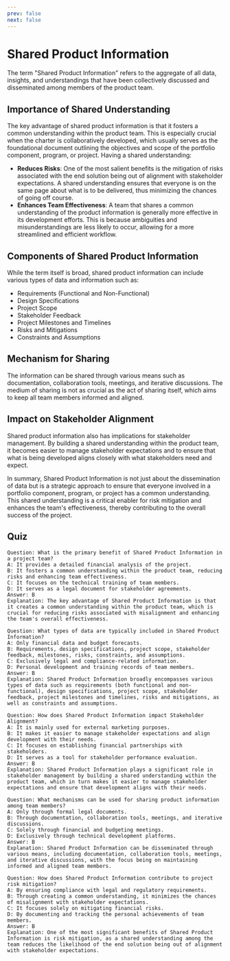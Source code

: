 ```yaml
---
prev: false
next: false
---
```


# Shared Product Information

The term "Shared Product Information" refers to the aggregate of all data, insights, and understandings that have been collectively discussed and disseminated among members of the product team.

## Importance of Shared Understanding

The key advantage of shared product information is that it fosters a common understanding within the product team. This is especially crucial when the charter is collaboratively developed, which usually serves as the foundational document outlining the objectives and scope of the portfolio component, program, or project. Having a shared understanding:

- **Reduces Risks**: One of the most salient benefits is the mitigation of risks associated with the end solution being out of alignment with stakeholder expectations. A shared understanding ensures that everyone is on the same page about what is to be delivered, thus minimizing the chances of going off course.
- **Enhances Team Effectiveness**: A team that shares a common understanding of the product information is generally more effective in its development efforts. This is because ambiguities and misunderstandings are less likely to occur, allowing for a more streamlined and efficient workflow.

## Components of Shared Product Information

While the term itself is broad, shared product information can include various types of data and information such as:

- Requirements (Functional and Non-Functional)
- Design Specifications
- Project Scope
- Stakeholder Feedback
- Project Milestones and Timelines
- Risks and Mitigations
- Constraints and Assumptions

## Mechanism for Sharing

The information can be shared through various means such as documentation, collaboration tools, meetings, and iterative discussions. The medium of sharing is not as crucial as the act of sharing itself, which aims to keep all team members informed and aligned.

## Impact on Stakeholder Alignment

Shared product information also has implications for stakeholder management. By building a shared understanding within the product team, it becomes easier to manage stakeholder expectations and to ensure that what is being developed aligns closely with what stakeholders need and expect.

In summary, Shared Product Information is not just about the dissemination of data but is a strategic approach to ensure that everyone involved in a portfolio component, program, or project has a common understanding. This shared understanding is a critical enabler for risk mitigation and enhances the team's effectiveness, thereby contributing to the overall success of the project.

## Quiz

```quiz
Question: What is the primary benefit of Shared Product Information in a project team?
A: It provides a detailed financial analysis of the project.
B: It fosters a common understanding within the product team, reducing risks and enhancing team effectiveness.
C: It focuses on the technical training of team members.
D: It serves as a legal document for stakeholder agreements.
Answer: B
Explanation: The key advantage of Shared Product Information is that it creates a common understanding within the product team, which is crucial for reducing risks associated with misalignment and enhancing the team's overall effectiveness.

Question: What types of data are typically included in Shared Product Information?
A: Only financial data and budget forecasts.
B: Requirements, design specifications, project scope, stakeholder feedback, milestones, risks, constraints, and assumptions.
C: Exclusively legal and compliance-related information.
D: Personal development and training records of team members.
Answer: B
Explanation: Shared Product Information broadly encompasses various types of data such as requirements (both functional and non-functional), design specifications, project scope, stakeholder feedback, project milestones and timelines, risks and mitigations, as well as constraints and assumptions.

Question: How does Shared Product Information impact Stakeholder Alignment?
A: It is mainly used for external marketing purposes.
B: It makes it easier to manage stakeholder expectations and align development with their needs.
C: It focuses on establishing financial partnerships with stakeholders.
D: It serves as a tool for stakeholder performance evaluation.
Answer: B
Explanation: Shared Product Information plays a significant role in stakeholder management by building a shared understanding within the product team, which in turn makes it easier to manage stakeholder expectations and ensure that development aligns with their needs.

Question: What mechanisms can be used for sharing product information among team members?
A: Only through formal legal documents.
B: Through documentation, collaboration tools, meetings, and iterative discussions.
C: Solely through financial and budgeting meetings.
D: Exclusively through technical development platforms.
Answer: B
Explanation: Shared Product Information can be disseminated through various means, including documentation, collaboration tools, meetings, and iterative discussions, with the focus being on maintaining informed and aligned team members.

Question: How does Shared Product Information contribute to project risk mitigation?
A: By ensuring compliance with legal and regulatory requirements.
B: Through creating a common understanding, it minimizes the chances of misalignment with stakeholder expectations.
C: It focuses solely on mitigating financial risks.
D: By documenting and tracking the personal achievements of team members.
Answer: B
Explanation: One of the most significant benefits of Shared Product Information is risk mitigation, as a shared understanding among the team reduces the likelihood of the end solution being out of alignment with stakeholder expectations.
```
